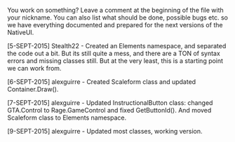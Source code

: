 You work on something? Leave a comment at the beginning of the file with your nickname. You can also list what should be done, possible bugs etc. so we have everything documented and prepared for the next versions of the NativeUI.

[5-SEPT-2015] Stealth22 - Created an Elements namespace, and separated the code out a bit. But its still quite a mess, and there are a TON of syntax errors and missing classes still.
But at the very least, this is a starting point we can work from.

[6-SEPT-2015] alexguirre - Created Scaleform class and updated Container.Draw().

[7-SEPT-2015] alexguirre - Updated InstructionalButton class: changed GTA.Control to Rage.GameControl and fixed GetButtonId(). And moved Scaleform class to Elements namespace.

[9-SEPT-2015] alexguirre - Updated most classes, working version.
